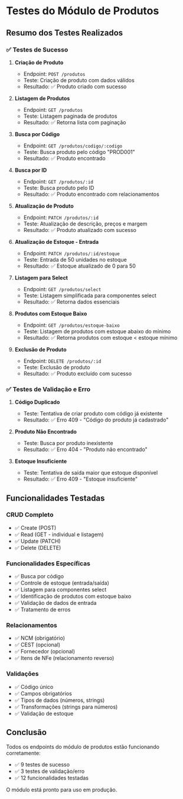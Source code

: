 # Testes do Módulo de Produtos

## Resumo dos Testes Realizados

### ✅ Testes de Sucesso

1. **Criação de Produto**
   - Endpoint: `POST /produtos`
   - Teste: Criação de produto com dados válidos
   - Resultado: ✅ Produto criado com sucesso

2. **Listagem de Produtos**
   - Endpoint: `GET /produtos`
   - Teste: Listagem paginada de produtos
   - Resultado: ✅ Retorna lista com paginação

3. **Busca por Código**
   - Endpoint: `GET /produtos/codigo/:codigo`
   - Teste: Busca produto pelo código "PROD001"
   - Resultado: ✅ Produto encontrado

4. **Busca por ID**
   - Endpoint: `GET /produtos/:id`
   - Teste: Busca produto pelo ID
   - Resultado: ✅ Produto encontrado com relacionamentos

5. **Atualização de Produto**
   - Endpoint: `PATCH /produtos/:id`
   - Teste: Atualização de descrição, preços e margem
   - Resultado: ✅ Produto atualizado com sucesso

6. **Atualização de Estoque - Entrada**
   - Endpoint: `PATCH /produtos/:id/estoque`
   - Teste: Entrada de 50 unidades no estoque
   - Resultado: ✅ Estoque atualizado de 0 para 50

7. **Listagem para Select**
   - Endpoint: `GET /produtos/select`
   - Teste: Listagem simplificada para componentes select
   - Resultado: ✅ Retorna dados essenciais

8. **Produtos com Estoque Baixo**
   - Endpoint: `GET /produtos/estoque-baixo`
   - Teste: Listagem de produtos com estoque abaixo do mínimo
   - Resultado: ✅ Retorna produtos com estoque < estoque mínimo

9. **Exclusão de Produto**
   - Endpoint: `DELETE /produtos/:id`
   - Teste: Exclusão de produto
   - Resultado: ✅ Produto excluído com sucesso

### ✅ Testes de Validação e Erro

1. **Código Duplicado**
   - Teste: Tentativa de criar produto com código já existente
   - Resultado: ✅ Erro 409 - "Código do produto já cadastrado"

2. **Produto Não Encontrado**
   - Teste: Busca por produto inexistente
   - Resultado: ✅ Erro 404 - "Produto não encontrado"

3. **Estoque Insuficiente**
   - Teste: Tentativa de saída maior que estoque disponível
   - Resultado: ✅ Erro 409 - "Estoque insuficiente"

## Funcionalidades Testadas

### CRUD Completo
- ✅ Create (POST)
- ✅ Read (GET - individual e listagem)
- ✅ Update (PATCH)
- ✅ Delete (DELETE)

### Funcionalidades Específicas
- ✅ Busca por código
- ✅ Controle de estoque (entrada/saída)
- ✅ Listagem para componentes select
- ✅ Identificação de produtos com estoque baixo
- ✅ Validação de dados de entrada
- ✅ Tratamento de erros

### Relacionamentos
- ✅ NCM (obrigatório)
- ✅ CEST (opcional)
- ✅ Fornecedor (opcional)
- ✅ Itens de NFe (relacionamento reverso)

### Validações
- ✅ Código único
- ✅ Campos obrigatórios
- ✅ Tipos de dados (números, strings)
- ✅ Transformações (strings para números)
- ✅ Validação de estoque

## Conclusão

Todos os endpoints do módulo de produtos estão funcionando corretamente:
- ✅ 9 testes de sucesso
- ✅ 3 testes de validação/erro
- ✅ 12 funcionalidades testadas

O módulo está pronto para uso em produção.

